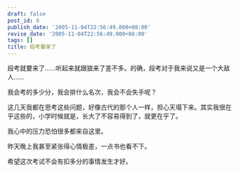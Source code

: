 ```yaml
---
draft: false
post_id: 0
publish_date: '2005-11-04T22:56:49.000+08:00'
revise_date: '2005-11-04T22:56:49.000+08:00'
tags: []
title: 段考要来了
---
```


段考就要来了……听起来就跟狼来了差不多。的确，段考对于我来说又是一个大敌人……

我会考的多少分，我会排什么名次，我会不会失手呢？

这几天我都在思考这些问题，好像古代的那个人一样，担心天塌下来。其实我很在乎这些的，小学时候就是，长大了不容易得到了，就更在乎了。

我心中的压力恐怕很多都来自这里。

昨天晚上我甚至紧张得心情极差，一点书也看不下。

希望这次考试不会有扣多分的事情发生才好。
